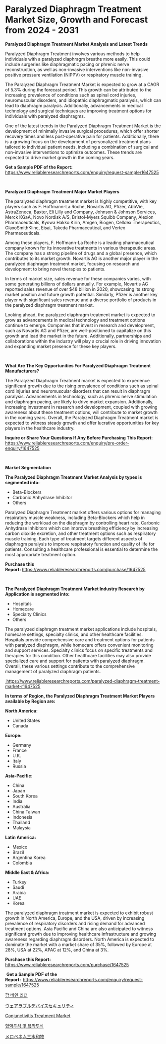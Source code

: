 <p><h1>Paralyzed Diaphragm Treatment Market Size, Growth and Forecast from 2024 - 2031</h1></p><p><strong>Paralyzed Diaphragm Treatment Market Analysis and Latest Trends</strong></p>
<p><p>Paralyzed Diaphragm Treatment involves various methods to help individuals with a paralyzed diaphragm breathe more easily. This could include surgeries like diaphragmatic pacing or phrenic nerve reconstruction, as well as non-invasive interventions like non-invasive positive pressure ventilation (NIPPV) or respiratory muscle training.</p><p>The Paralyzed Diaphragm Treatment Market is expected to grow at a CAGR of 5.3% during the forecast period. This growth can be attributed to the increasing prevalence of conditions such as spinal cord injuries, neuromuscular disorders, and idiopathic diaphragmatic paralysis, which can lead to diaphragm paralysis. Additionally, advancements in medical technology and surgical techniques are improving treatment options for individuals with paralyzed diaphragms.</p><p>One of the latest trends in the Paralyzed Diaphragm Treatment Market is the development of minimally invasive surgical procedures, which offer shorter recovery times and less post-operative pain for patients. Additionally, there is a growing focus on the development of personalized treatment plans tailored to individual patient needs, including a combination of surgical and non-invasive interventions to optimize outcomes. These trends are expected to drive market growth in the coming years.</p></p>
<p><strong>Get a Sample PDF of the Report:&nbsp;</strong> <a href="https://www.reliableresearchreports.com/enquiry/request-sample/1647525">https://www.reliableresearchreports.com/enquiry/request-sample/1647525</a></p>
<p>&nbsp;</p>
<p><strong>Paralyzed Diaphragm Treatment Major Market Players</strong></p>
<p><p>The paralyzed diaphragm treatment market is highly competitive, with key players such as F. Hoffmann-La Roche, Novartis AG, Pfizer, AbbVie, AstraZeneca, Baxter, Eli Lilly and Company, Johnson & Johnson Services, Merck KGaA, Novo Nordisk A/S, Bristol-Myers Squibb Company, Alexion Pharmaceuticals, Kyowa Hakko Kirin, Amgen, Biogen, Celldex Therapeutics, GlaxoSmithKline, Eisai, Takeda Pharmaceutical, and Vertex Pharmaceuticals.</p><p>Among these players, F. Hoffmann-La Roche is a leading pharmaceutical company known for its innovative treatments in various therapeutic areas. The company has a strong pipeline of drugs and a global presence, which contributes to its market growth. Novartis AG is another major player in the paralyzed diaphragm treatment market, focusing on research and development to bring novel therapies to patients.</p><p>In terms of market size, sales revenue for these companies varies, with some generating billions of dollars annually. For example, Novartis AG reported sales revenue of over $48 billion in 2020, showcasing its strong market position and future growth potential. Similarly, Pfizer is another key player with significant sales revenue and a diverse portfolio of products in the paralyzed diaphragm treatment market.</p><p>Looking ahead, the paralyzed diaphragm treatment market is expected to grow as advancements in medical technology and treatment options continue to emerge. Companies that invest in research and development, such as Novartis AG and Pfizer, are well-positioned to capitalize on this growth and lead the market in the future. Additionally, partnerships and collaborations within the industry will play a crucial role in driving innovation and expanding market presence for these key players.</p></p>
<p>&nbsp;</p>
<p><strong>What Are The Key Opportunities For Paralyzed Diaphragm Treatment Manufacturers?</strong></p>
<p><p>The Paralyzed Diaphragm Treatment market is expected to experience significant growth due to the rising prevalence of conditions such as spinal cord injuries and neuromuscular disorders that can result in diaphragm paralysis. Advancements in technology, such as phrenic nerve stimulation and diaphragm pacing, are likely to drive market expansion. Additionally, increasing investment in research and development, coupled with growing awareness about these treatment options, will contribute to market growth in the coming years. Overall, the Paralyzed Diaphragm Treatment market is expected to witness steady growth and offer lucrative opportunities for key players in the healthcare industry.</p></p>
<p><strong>Inquire or Share Your Questions If Any Before Purchasing This Report:</strong> <a href="https://www.reliableresearchreports.com/enquiry/pre-order-enquiry/1647525">https://www.reliableresearchreports.com/enquiry/pre-order-enquiry/1647525</a></p>
<p>&nbsp;</p>
<p><strong>Market Segmentation</strong></p>
<p><strong>The Paralyzed Diaphragm Treatment Market Analysis by types is segmented into:</strong></p>
<p><ul><li>Beta-Blockers</li><li>Carbonic Anhydrase Inhibitor</li><li>Others</li></ul></p>
<p><p>Paralyzed Diaphragm Treatment market offers various options for managing respiratory muscle weakness, including Beta-Blockers which help in reducing the workload on the diaphragm by controlling heart rate, Carbonic Anhydrase Inhibitors which can improve breathing efficiency by increasing carbon dioxide excretion, and other treatment options such as respiratory muscle training. Each type of treatment targets different aspects of diaphragm paralysis to improve respiratory function and quality of life for patients. Consulting a healthcare professional is essential to determine the most appropriate treatment option.</p></p>
<p><strong>Purchase this Report:&nbsp;</strong><a href="https://www.reliableresearchreports.com/purchase/1647525">https://www.reliableresearchreports.com/purchase/1647525</a></p>
<p>&nbsp;</p>
<p><strong>The Paralyzed Diaphragm Treatment Market Industry Research by Application is segmented into:</strong></p>
<p><ul><li>Hospitals</li><li>Homecare</li><li>Specialty Clinics</li><li>Others</li></ul></p>
<p><p>The paralyzed diaphragm treatment market applications include hospitals, homecare settings, specialty clinics, and other healthcare facilities. Hospitals provide comprehensive care and treatment options for patients with paralyzed diaphragm, while homecare offers convenient monitoring and support services. Specialty clinics focus on specific treatments and therapies for this condition. Other healthcare facilities may also provide specialized care and support for patients with paralyzed diaphragm. Overall, these various settings contribute to the comprehensive management of paralyzed diaphragm patients.</p></p>
<p><a href="https://www.reliableresearchreports.com/paralyzed-diaphragm-treatment-market-r1647525">&nbsp;https://www.reliableresearchreports.com/paralyzed-diaphragm-treatment-market-r1647525</a></p>
<p><strong>In terms of Region, the Paralyzed Diaphragm Treatment Market Players available by Region are:</strong></p>
<p>
    <p> <strong> North America: </strong>
        <ul>
            <li>United States</li>
            <li>Canada</li>
        </ul>
        </p> 
    <p> <strong> Europe: </strong>
        <ul>
            <li>Germany</li>
            <li>France</li>
            <li>U.K.</li>
            <li>Italy</li>
            <li>Russia</li>
        </ul>
        </p> 
    <p> <strong> Asia-Pacific: </strong>
        <ul>
            <li>China</li>
            <li>Japan</li>
            <li>South Korea</li>
            <li>India</li>
            <li>Australia</li>
            <li>China Taiwan</li>
            <li>Indonesia</li>
            <li>Thailand</li>
            <li>Malaysia</li>
        </ul>
        </p> 
    <p> <strong> Latin America: </strong>
        <ul>
            <li>Mexico</li>
            <li>Brazil</li>
            <li>Argentina Korea</li>
            <li>Colombia</li>
        </ul>
        </p> 
    <p> <strong> Middle East & Africa: </strong>
        <ul>
            <li>Turkey</li>
            <li>Saudi</li>
            <li>Arabia</li>
            <li>UAE</li>
            <li>Korea</li>
        </ul>
    </p>
    </p>
<p><p>The paralyzed diaphragm treatment market is expected to exhibit robust growth in North America, Europe, and the USA, driven by increasing prevalence of respiratory disorders and rising demand for advanced treatment options. Asia Pacific and China are also anticipated to witness significant growth due to improving healthcare infrastructure and growing awareness regarding diaphragm disorders. North America is expected to dominate the market with a market share of 35%, followed by Europe at 28%, USA at 22%, APAC at 12%, and China at 3%.</p></p>
<p><strong>Purchase this Report: </strong><a href="https://www.reliableresearchreports.com/purchase/1647525">https://www.reliableresearchreports.com/purchase/1647525</a></p>
<p>&nbsp;<strong>Get a Sample PDF of the Report:&nbsp;&nbsp;</strong><a href="https://www.reliableresearchreports.com/enquiry/request-sample/1647525">https://www.reliableresearchreports.com/enquiry/request-sample/1647525</a></p>
<p><strong></strong></p>
<p><p><a href="https://medium.com/@demarcuskuhlman/%ED%8C%9C-%EB%B2%A0%EC%9D%B8-%EB%A6%AC%EB%8D%94-%EC%8B%9C%EC%9E%A5-%EB%B6%84%EC%84%9D-%EA%B7%B8%EA%B2%83%EC%9D%98-cagr-%EC%8B%9C%EC%9E%A5-%EC%84%B8%EB%B6%84%ED%99%94-%EB%B0%8F-%EA%B8%80%EB%A1%9C%EB%B2%8C-%EC%82%B0%EC%97%85-%EA%B0%9C%EC%9A%94-d95623ecde87">팜 베인 리더</a></p><p><a href="https://github.com/JacksonWiza1924/Market-Research-Report-List-1/blob/main/295505047037.md">ウェアラブルデバイスセキュリティ</a></p><p><a href="https://github.com/derrinmiltonellis35gcl/Market-Research-Report-List-2/blob/main/conjunctivitis-treatment-market.md">Conjunctivitis Treatment Market</a></p><p><a href="https://github.com/fredrickeglers/Market-Research-Report-List-1/blob/main/121397242891.md">혈액투석 및 복막투석</a></p><p><a href="https://medium.com/@deontestanton2023/%E3%83%A1%E3%83%AD%E3%83%9A%E3%83%8D%E3%83%A0%E3%83%88%E3%83%AA%E3%83%8F%E3%82%A4%E3%83%89%E3%83%AC%E3%83%BC%E3%83%88%E5%B8%82%E5%A0%B4%E3%82%B7%E3%82%A7%E3%82%A2%E3%81%AE%E9%80%B2%E5%8C%96%E3%81%A8%E5%B8%82%E5%A0%B4%E6%88%90%E9%95%B7%E3%81%AE%E3%83%88%E3%83%AC%E3%83%B3%E3%83%89-2024%E5%B9%B4%E3%81%8B%E3%82%892031%E5%B9%B4%E3%81%BE%E3%81%A7-fdc01d0e8265">メロペネム三水和物</a></p></p>
